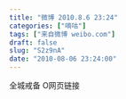 ```yaml
---
title: "微博 2010.8.6 23:24"
categories: ["嘀咕"]
tags: ["来自微博 weibo.com"]
draft: false
slug: "S2z9nA"
date: "2010-08-06 23:24:00"
---
```


<p>全城戒备 O网页链接 ​​​​</p>
